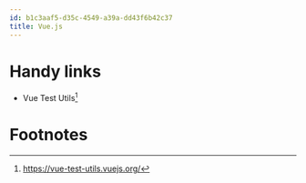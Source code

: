 ```yaml
---
id: b1c3aaf5-d35c-4549-a39a-dd43f6b42c37
title: Vue.js
---
```


# Handy links

-   Vue Test Utils[^1]

# Footnotes

[^1]: <https://vue-test-utils.vuejs.org/>
